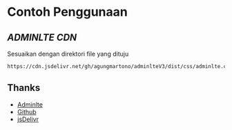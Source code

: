 # Contoh Penggunaan
## _ADMINLTE CDN_

Sesuaikan dengan direktori file yang dituju

```sh
https://cdn.jsdelivr.net/gh/agungmartono/adminlteV3/dist/css/adminlte.css
```

## Thanks
- [Adminlte](https://adminlte.io)
- [Github](https://github.com)
- [jsDelivr](https://jsdelivr.com)